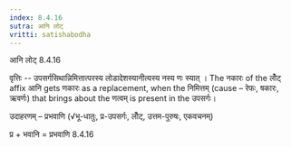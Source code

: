 ```yaml
---
index: 8.4.16
sutra: आनि लोट्
vritti: satishabodha
---
```



 आनि लोट् 8.4.16 


वृत्तिः -- उपसर्गसिथान्निमित्तात्‍परस्‍य लोडादेशस्‍यानीत्‍यस्‍य नस्‍य णः स्‍यात् । The नकारः of the लोँट् affix आनि gets णकारः as a replacement, when the निमित्तम् (cause – रेफः, षकारः, ऋवर्णः) that brings about the णत्वम् is present in the उपसर्गः। 


उदाहरणम् – प्रभवाणि (√भू-धातुः, प्र-उपसर्गः, लोँट्, उत्तम-पुरुषः, एकवचनम्) 

प्र + भवानि = प्रभवाणि 8.4.16 


